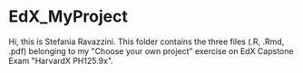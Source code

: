 # EdX_MyProject 
Hi, this is Stefania Ravazzini. This folder contains the three files (.R, .Rmd, .pdf) belonging to my "Choose your own project" exercise on EdX Capstone Exam "HarvardX PH125.9x".
